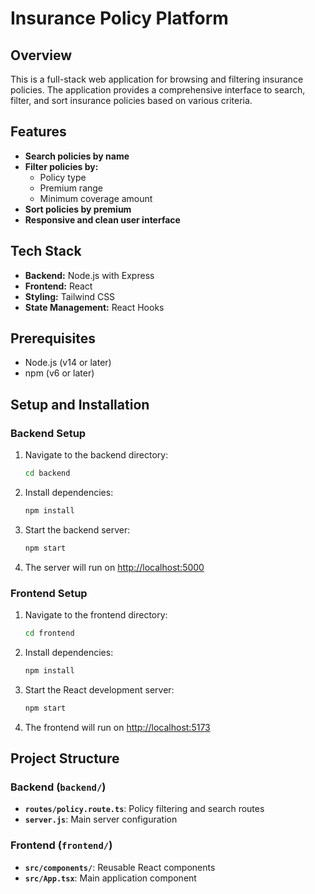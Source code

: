 # Insurance Policy Platform

## Overview
This is a full-stack web application for browsing and filtering insurance policies. The application provides a comprehensive interface to search, filter, and sort insurance policies based on various criteria.

## Features
- **Search policies by name**
- **Filter policies by:**
  - Policy type
  - Premium range
  - Minimum coverage amount
- **Sort policies by premium**
- **Responsive and clean user interface**

## Tech Stack
- **Backend:** Node.js with Express
- **Frontend:** React
- **Styling:** Tailwind CSS
- **State Management:** React Hooks

## Prerequisites
- Node.js (v14 or later)
- npm (v6 or later)

## Setup and Installation

### Backend Setup
1. Navigate to the backend directory:
   ```bash
   cd backend
   ```
2. Install dependencies:
   ```bash
   npm install
   ```
3. Start the backend server:
   ```bash
   npm start
   ```
4. The server will run on [http://localhost:5000](http://localhost:5000)

### Frontend Setup
1. Navigate to the frontend directory:
   ```bash
   cd frontend
   ```
2. Install dependencies:
   ```bash
   npm install
   ```
3. Start the React development server:
   ```bash
   npm start
   ```
4. The frontend will run on [http://localhost:5173](http://localhost:5173)

## Project Structure

### Backend (`backend/`)
- **`routes/policy.route.ts`**: Policy filtering and search routes
- **`server.js`**: Main server configuration

### Frontend (`frontend/`)
- **`src/components/`**: Reusable React components
- **`src/App.tsx`**: Main application component

